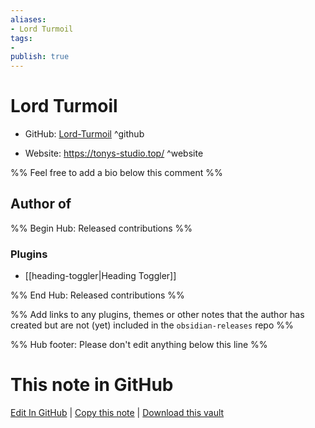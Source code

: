 ```yaml
---
aliases:
- Lord Turmoil
tags:
- 
publish: true
---
```


# Lord Turmoil

- GitHub: [Lord-Turmoil](https://github.com/Lord-Turmoil/) ^github
<!-- - Discord: `@` ^discord-->
- Website: <https://tonys-studio.top/> ^website
<!-- - [[Publish sites|Publish site]]: <https://> ^publish-->

%% Feel free to add a bio below this comment %%


## Author of

%% Begin Hub: Released contributions %%
### Plugins
- [[heading-toggler|Heading Toggler]]

%% End Hub: Released contributions %%

%% Add links to any plugins, themes or other notes that the author has created but are not (yet) included in the `obsidian-releases` repo %%

<!--
### Unlisted plugins
-->

<!--
### Others
-->

<!--
## Sponsor this author
-->

<!-- - [[GitHub sponsors]]: [Sponsor @Lord-Turmoil on GitHub Sponsors](https://github.com/sponsors/Lord-Turmoil) ^github-sponsor-->
<!-- - [[Buy me a coffee]]: <https://> ^buy-me-a-coffee-->
<!-- - [[PayPal]]: <https://> ^paypal-->
<!-- - [[Patreon]]: <https://> ^patreon-->

<!--
## Follow this author
-->

<!-- - [[YouTube Channels|On YouTube]]: <https://> ^youtube-->
<!-- - Twitter: <https://> ^twitter-->
<!-- - ... -->

%% Hub footer: Please don't edit anything below this line %%

# This note in GitHub

<span class="git-footer">[Edit In GitHub](https://github.dev/obsidian-community/obsidian-hub/blob/main/01%20-%20Community/People/Lord-Turmoil.md "git-hub-edit-note") | [Copy this note](https://raw.githubusercontent.com/obsidian-community/obsidian-hub/main/01%20-%20Community/People/Lord-Turmoil.md "git-hub-copy-note") | [Download this vault](https://github.com/obsidian-community/obsidian-hub/archive/refs/heads/main.zip "git-hub-download-vault") </span>
